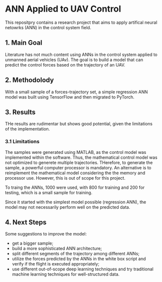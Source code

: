 # ANN Applied to UAV Control

This repositpry contains a research project that aims to apply artifical neural netowrks (ANN) in the control system field.

## 1. Main Goal

Literature has not much content using ANNs in the control system applied to unmanned aerial vehicles (UAv). The goal is to build a model that can predict the control forces based on the trajectory of an UAV.

## 2. Methodolody

With a small sample of a forces-trajectory set, a simple regression ANN model was built using TensorFlow and then migrated to PyTorch.

## 3. Results

THe results are rudimentar but shows good potential, given the limitations of the implementation.

### 3.1 Limitations

The samples were generated using MATLAB, as the control model was implemented within the software. Thus, the mathematical control model was not optimized to generete multiple trajectories. THerefore, to generate the sample, a powerful computer processor is mandatory. An alternative is to reimplement the mathematical model considering the the memory and processor use. However, this is out of scope for this project.

To traing the ANNs, 1000 were used, with 800 for training and 200 for testing, which is a small sample for training.

Since it started with the simplest model possible (regression ANN), the model may not necessarily perform well on the predicted data.

## 4. Next Steps

Some suggestions to improve the model:

- get a bigger sample;
- build a more sophisticated ANN architecture;
- split different segments of the trajectory among different ANNs;
- utilize the forces predicted by the ANNs in the white box script and verify if the flight is executed appropriately;
- use different out-of-scope deep learning techniques and try traditional machine learning techniques for well-structured data.

